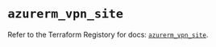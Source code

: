 # `azurerm_vpn_site`

Refer to the Terraform Registory for docs: [`azurerm_vpn_site`](https://www.terraform.io/docs/providers/azurerm/r/vpn_site).
